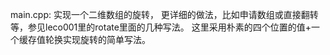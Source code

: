 main.cpp:
实现一个二维数组的旋转，
更详细的做法，比如申请数组或直接翻转等，参见leco001里的rotate里面的几种写法。
这里采用朴素的四个位置的值+一个缓存值轮换实现旋转的简单写法。
